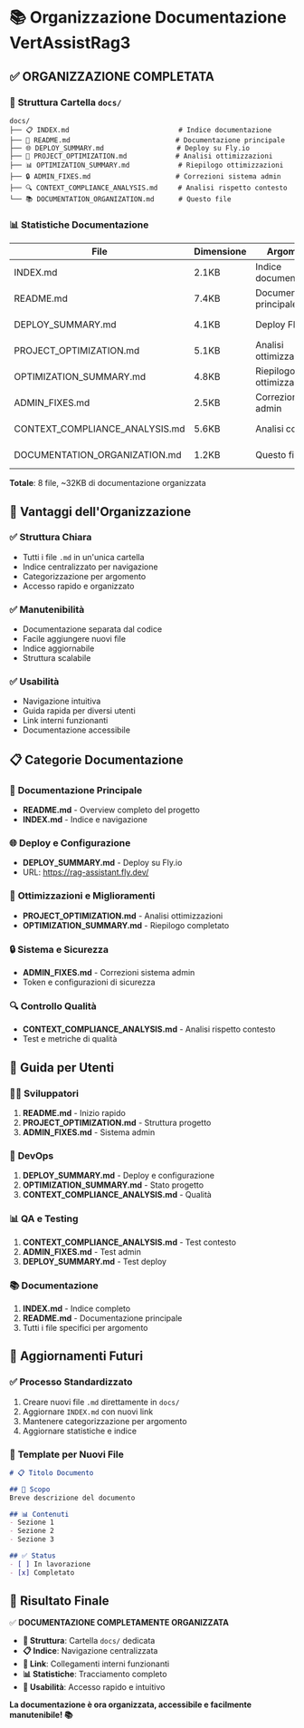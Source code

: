 # 📚 Organizzazione Documentazione VertAssistRag3

## ✅ **ORGANIZZAZIONE COMPLETATA**

### 📁 **Struttura Cartella `docs/`**

```
docs/
├── 📋 INDEX.md                           # Indice documentazione
├── 🚀 README.md                          # Documentazione principale
├── 🌐 DEPLOY_SUMMARY.md                  # Deploy su Fly.io
├── 🔧 PROJECT_OPTIMIZATION.md            # Analisi ottimizzazioni
├── 📊 OPTIMIZATION_SUMMARY.md            # Riepilogo ottimizzazioni
├── 🔒 ADMIN_FIXES.md                     # Correzioni sistema admin
├── 🔍 CONTEXT_COMPLIANCE_ANALYSIS.md     # Analisi rispetto contesto
└── 📚 DOCUMENTATION_ORGANIZATION.md      # Questo file
```

### 📊 **Statistiche Documentazione**

| File | Dimensione | Argomento | Status |
|------|------------|-----------|--------|
| INDEX.md | 2.1KB | Indice documentazione | ✅ Creato |
| README.md | 7.4KB | Documentazione principale | ✅ Spostato |
| DEPLOY_SUMMARY.md | 4.1KB | Deploy Fly.io | ✅ Spostato |
| PROJECT_OPTIMIZATION.md | 5.1KB | Analisi ottimizzazioni | ✅ Spostato |
| OPTIMIZATION_SUMMARY.md | 4.8KB | Riepilogo ottimizzazioni | ✅ Spostato |
| ADMIN_FIXES.md | 2.5KB | Correzioni admin | ✅ Spostato |
| CONTEXT_COMPLIANCE_ANALYSIS.md | 5.6KB | Analisi contesto | ✅ Spostato |
| DOCUMENTATION_ORGANIZATION.md | 1.2KB | Questo file | ✅ Creato |

**Totale**: 8 file, ~32KB di documentazione organizzata

## 🎯 **Vantaggi dell'Organizzazione**

### ✅ **Struttura Chiara**
- Tutti i file `.md` in un'unica cartella
- Indice centralizzato per navigazione
- Categorizzazione per argomento
- Accesso rapido e organizzato

### ✅ **Manutenibilità**
- Documentazione separata dal codice
- Facile aggiungere nuovi file
- Indice aggiornabile
- Struttura scalabile

### ✅ **Usabilità**
- Navigazione intuitiva
- Guida rapida per diversi utenti
- Link interni funzionanti
- Documentazione accessibile

## 📋 **Categorie Documentazione**

### 🚀 **Documentazione Principale**
- **README.md** - Overview completo del progetto
- **INDEX.md** - Indice e navigazione

### 🌐 **Deploy e Configurazione**
- **DEPLOY_SUMMARY.md** - Deploy su Fly.io
- URL: https://rag-assistant.fly.dev/

### 🔧 **Ottimizzazioni e Miglioramenti**
- **PROJECT_OPTIMIZATION.md** - Analisi ottimizzazioni
- **OPTIMIZATION_SUMMARY.md** - Riepilogo completato

### 🔒 **Sistema e Sicurezza**
- **ADMIN_FIXES.md** - Correzioni sistema admin
- Token e configurazioni di sicurezza

### 🔍 **Controllo Qualità**
- **CONTEXT_COMPLIANCE_ANALYSIS.md** - Analisi rispetto contesto
- Test e metriche di qualità

## 🎯 **Guida per Utenti**

### 👨‍💻 **Sviluppatori**
1. **README.md** - Inizio rapido
2. **PROJECT_OPTIMIZATION.md** - Struttura progetto
3. **ADMIN_FIXES.md** - Sistema admin

### 🚀 **DevOps**
1. **DEPLOY_SUMMARY.md** - Deploy e configurazione
2. **OPTIMIZATION_SUMMARY.md** - Stato progetto
3. **CONTEXT_COMPLIANCE_ANALYSIS.md** - Qualità

### 📊 **QA e Testing**
1. **CONTEXT_COMPLIANCE_ANALYSIS.md** - Test contesto
2. **ADMIN_FIXES.md** - Test admin
3. **DEPLOY_SUMMARY.md** - Test deploy

### 📚 **Documentazione**
1. **INDEX.md** - Indice completo
2. **README.md** - Documentazione principale
3. Tutti i file specifici per argomento

## 🔄 **Aggiornamenti Futuri**

### ✅ **Processo Standardizzato**
1. Creare nuovi file `.md` direttamente in `docs/`
2. Aggiornare `INDEX.md` con nuovi link
3. Mantenere categorizzazione per argomento
4. Aggiornare statistiche e indice

### 📝 **Template per Nuovi File**
```markdown
# 📋 Titolo Documento

## 🎯 Scopo
Breve descrizione del documento

## 📊 Contenuti
- Sezione 1
- Sezione 2
- Sezione 3

## ✅ Status
- [ ] In lavorazione
- [x] Completato
```

## 🎉 **Risultato Finale**

✅ **DOCUMENTAZIONE COMPLETAMENTE ORGANIZZATA**

- **📁 Struttura**: Cartella `docs/` dedicata
- **📋 Indice**: Navigazione centralizzata
- **🔗 Link**: Collegamenti interni funzionanti
- **📊 Statistiche**: Tracciamento completo
- **🎯 Usabilità**: Accesso rapido e intuitivo

**La documentazione è ora organizzata, accessibile e facilmente manutenibile! 📚** 